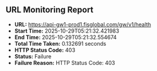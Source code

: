 ## URL Monitoring Report

- **URL:** https://api-gw1-prod1.fisglobal.com/gw/v1/health
- **Start Time:** 2025-10-29T05:21:32.421983
- **End Time:** 2025-10-29T05:21:32.554674
- **Total Time Taken:** 0.132691 seconds
- **HTTP Status Code:** 403
- **Status:** Failure
- **Failure Reason:** HTTP Status Code: 403
